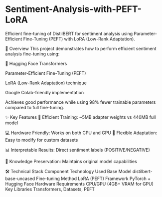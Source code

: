 # Sentiment-Analysis-with-PEFT-LoRA
Efficient fine-tuning of DistilBERT for sentiment analysis using Parameter-Efficient Fine-Tuning (PEFT) with LoRA (Low-Rank Adaptation).

📌 Overview
This project demonstrates how to perform efficient sentiment analysis fine-tuning using:

🤗 Hugging Face Transformers

Parameter-Efficient Fine-Tuning (PEFT)

LoRA (Low-Rank Adaptation) technique

Google Colab-friendly implementation

Achieves good performance while using 98% fewer trainable parameters compared to full fine-tuning.

✨ Key Features
🚀 Efficient Training: ~5MB adapter weights vs 440MB full model

💻 Hardware Friendly: Works on both CPU and GPU
🔄 Flexible Adaptation: Easy to modify for custom datasets

📊 Interpretable Results: Direct sentiment labels (POSITIVE/NEGATIVE)

🧠 Knowledge Preservation: Maintains original model capabilities

🛠️ Technical Stack
Component	Technology Used
Base Model	distilbert-base-uncased
Fine-tuning Method	LoRA (PEFT)
Framework	PyTorch + Hugging Face
Hardware Requirements	CPU/GPU (4GB+ VRAM for GPU)
Key Libraries	Transformers, Datasets, PEFT
